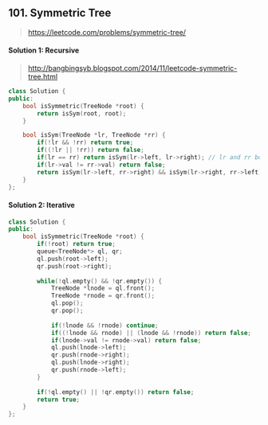 ## 101. Symmetric Tree
> https://leetcode.com/problems/symmetric-tree/

#### Solution 1: Recursive
> http://bangbingsyb.blogspot.com/2014/11/leetcode-symmetric-tree.html

```cpp
class Solution {
public:
    bool isSymmetric(TreeNode *root) {
        return isSym(root, root);
    }

    bool isSym(TreeNode *lr, TreeNode *rr) {
        if(!lr && !rr) return true;
        if((!lr || !rr)) return false;
        if(lr == rr) return isSym(lr->left, lr->right); // lr and rr both point to root
        if(lr->val != rr->val) return false;
        return isSym(lr->left, rr->right) && isSym(lr->right, rr->left);
    }
};
```
#### Solution 2: Iterative
```cpp
class Solution {
public:
    bool isSymmetric(TreeNode *root) {
        if(!root) return true;
        queue<TreeNode*> ql, qr;
        ql.push(root->left);
        qr.push(root->right);
        
        while(!ql.empty() && !qr.empty()) {
            TreeNode *lnode = ql.front();
            TreeNode *rnode = qr.front();
            ql.pop();
            qr.pop();
            
            if(!lnode && !rnode) continue;
            if((!lnode && rnode) || (lnode && !rnode)) return false;
            if(lnode->val != rnode->val) return false;
            ql.push(lnode->left);
            qr.push(rnode->right);
            ql.push(lnode->right);
            qr.push(rnode->left);
        }
        
        if(!ql.empty() || !qr.empty()) return false;
        return true;
    }
};
```
